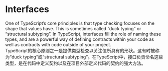 # Interfaces

One of TypeScript’s core principles is that type checking focuses on the shape that values have. This is sometimes called “duck typing” or “structural subtyping”. In TypeScript, interfaces fill the role of naming these types, and are a powerful way of defining contracts within your code as well as contracts with code outside of your project.  
TypeScript的核心原则之一是提供类型检查以关注值所具有的形状。这有时被称为“duck typing”或“structural subtyping”。在TypeScript中，接口负责命名这些类型，是在代码中定义契约以及在项目外部定义代码的契约的强大方法。